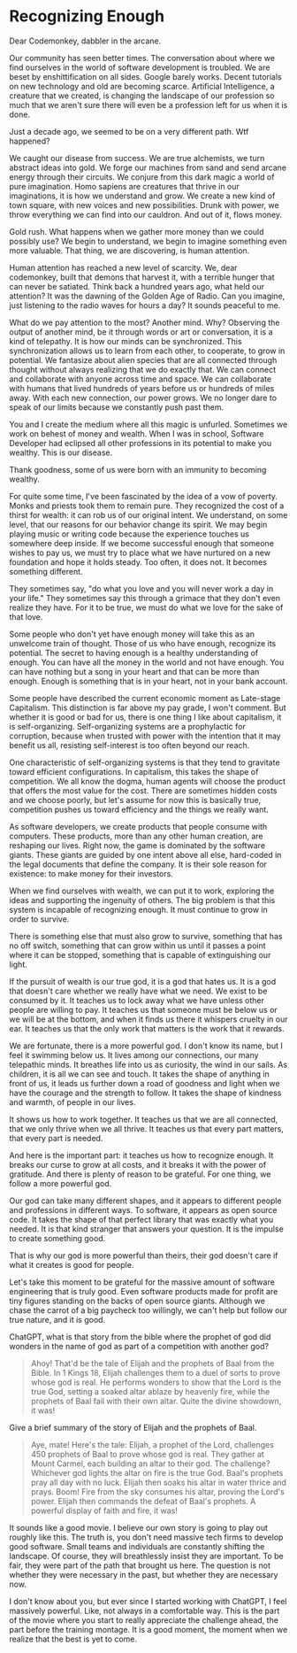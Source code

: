 # Recognizing Enough

Dear Codemonkey, dabbler in the arcane. 

Our community has seen better times. The conversation about where we find ourselves in the world of software development is troubled. We are beset by enshittification on all sides. Google barely works. Decent tutorials on new technology and old are becoming scarce. Artificial Intelligence, a creature that we created, is changing the landscape of our profession so much that we aren't sure there will even be a profession left for us when it is done.

Just a decade ago, we seemed to be on a very different path. Wtf happened?

We caught our disease from success. We are true alchemists, we turn abstract ideas into gold. We forge our machines from sand and send arcane energy through their circuits. We conjure from this dark magic a world of pure imagination. Homo sapiens are creatures that thrive in our imaginations, it is how we understand and grow. We create a new kind of town square, with new voices and new possibilities. Drunk with power, we throw everything we can find into our cauldron. And out of it, flows money.

Gold rush. What happens when we gather more money than we could possibly use? We begin to understand, we begin to imagine something even more valuable. That thing, we are discovering, is human attention.

Human attention has reached a new level of scarcity. We, dear codemonkey, built that demons that harvest it, with a terrible hunger that can never be satiated. Think back a hundred years ago, what held our attention? It was the dawning of the Golden Age of Radio. Can you imagine, just listening to the radio waves for hours a day? It sounds peaceful to me.

What do we pay attention to the most? Another mind. Why? Observing the output of another mind, be it through words or art or conversation, it is a kind of telepathy. It is how our minds can be synchronized. This synchronization allows us to learn from each other, to cooperate, to grow in potential. We fantasize about alien species that are all connected through thought without always realizing that we do exactly that. We can connect and collaborate with anyone across time and space. We can collaborate with humans that lived hundreds of years before us or hundreds of miles away. With each new connection, our power grows. We no longer dare to speak of our limits because we constantly push past them.

You and I create the medium where all this magic is unfurled. Sometimes we work on behest of money and wealth. When I was in school, Software Developer had eclipsed all other professions in its potential to make you wealthy. This is our disease. 

Thank goodness, some of us were born with an immunity to becoming wealthy. 

For quite some time, I've been fascinated by the idea of a vow of poverty. Monks and priests took them to remain pure. They recognized the cost of a thirst for wealth: it can rob us of our original intent. We understand, on some level, that our reasons for our behavior change its spirit. We may begin playing music or writing code because the experience touches us somewhere deep inside. If we become successful enough that someone wishes to pay us, we must try to place what we have nurtured on a new foundation and hope it holds steady. Too often, it does not. It becomes something different.

They sometimes say, "do what you love and you will never work a day in your life." They sometimes say this through a grimace that they don't even realize they have. For it to be true, we must do what we love for the sake of that love.

Some people who don't yet have enough money will take this as an unwelcome train of thought. Those of us who have enough, recognize its potential. The secret to having enough is a healthy understanding of enough. You can have all the money in the world and not have enough. You can have nothing but a song in your heart and that can be more than enough. Enough is something that is in your heart, not in your bank account.

Some people have described the current economic moment as Late-stage Capitalism. This distinction is far above my pay grade, I won't comment. But whether it is good or bad for us, there is one thing I like about capitalism, it is self-organizing. Self-organizing systems are a prophylactic for corruption, because when trusted with power with the intention that it may benefit us all, resisting self-interest is too often beyond our reach.

One characteristic of self-organizing systems is that they tend to gravitate toward efficient configurations. In capitalism, this takes the shape of competition. We all know the dogma, human agents will choose the product that offers the most value for the cost. There are sometimes hidden costs and we choose poorly, but let's assume for now this is basically true, competition pushes us toward efficiency and the things we really want. 

As software developers, we create products that people consume with computers. These products, more than any other human creation, are reshaping our lives. Right now, the game is dominated by the software giants. These giants are guided by one intent above all else, hard-coded in the legal documents that define the company. It is their sole reason for existence: to make money for their investors.

When we find ourselves with wealth, we can put it to work, exploring the ideas and supporting the ingenuity of others. The big problem is that this system is incapable of recognizing enough. It must continue to grow in order to survive.

There is something else that must also grow to survive, something that has no off switch, something that can grow within us until it passes a point where it can be stopped, something that is capable of extinguishing our light.

If the pursuit of wealth is our true god, it is a god that hates us. It is a god that doesn't care whether we really have what we need. We exist to be consumed by it. It teaches us to lock away what we have unless other people are willing to pay. It teaches us that someone must be below us or we will be at the bottom, and when it finds us there it whispers cruelty in our ear. It teaches us that the only work that matters is the work that it rewards.

We are fortunate, there is a more powerful god. I don't know its name, but I feel it swimming below us. It lives among our connections, our many telepathic minds. It breathes life into us as curiosity, the wind in our sails. As children, it is all we can see and touch. It takes the shape of anything in front of us, it leads us further down a road of goodness and light when we have the courage and the strength to follow. It takes the shape of kindness and warmth, of people in our lives.

It shows us how to work together. It teaches us that we are all connected, that we only thrive when we all thrive. It teaches us that every part matters, that every part is needed. 

And here is the important part: it teaches us how to recognize enough. It breaks our curse to grow at all costs, and it breaks it with the power of gratitude. And there is plenty of reason to be grateful. For one thing, we follow a more powerful god.

Our god can take many different shapes, and it appears to different people and professions in different ways. To software, it appears as open source code. It takes the shape of that perfect library that was exactly what you needed. It is that kind stranger that answers your question. It is the impulse to create something good.

That is why our god is more powerful than theirs, their god doesn't care if what it creates is good for people.

Let's take this moment to be grateful for the massive amount of software engineering that is truly good. Even software products made for profit are tiny figures standing on the backs of open source giants. Although we chase the carrot of a big paycheck too willingly, we can't help but follow our true nature, and it is good.

ChatGPT, what is that story from the bible where the prophet of god did wonders in the name of god as part of a competition with another god?

> Ahoy! That'd be the tale of Elijah and the prophets of Baal from the Bible. In 1 Kings 18, Elijah challenges them to a duel of sorts to prove whose god is real. He performs wonders to show that the Lord is the true God, setting a soaked altar ablaze by heavenly fire, while the prophets of Baal fail with their own altar. Quite the divine showdown, it was!

Give a brief summary of the story of Elijah and the prophets of Baal.

> Aye, mate! Here's the tale: Elijah, a prophet of the Lord, challenges 450 prophets of Baal to prove whose god is real. They gather at Mount Carmel, each building an altar to their god. The challenge? Whichever god lights the altar on fire is the true God. Baal's prophets pray all day with no luck. Elijah then soaks his altar in water thrice and prays. Boom! Fire from the sky consumes his altar, proving the Lord's power. Elijah then commands the defeat of Baal's prophets. A powerful display of faith and fire, it was!

It sounds like a good movie. I believe our own story is going to play out roughly like this. The truth is, you don't need massive tech firms to develop good software. Small teams and individuals are constantly shifting the landscape. Of course, they will breathlessly insist they are important. To be fair, they were part of the path that brought us here. The question is not whether they were necessary in the past, but whether they are necessary now.

I don't know about you, but ever since I started working with ChatGPT, I feel massively powerful. Like, not always in a comfortable way. This is the part of the movie where you start to really appreciate the challenge ahead, the part before the training montage. It is a good moment, the moment when we realize that the best is yet to come.

